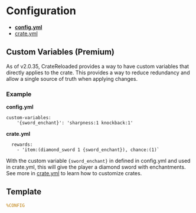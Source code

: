 # Configuration

* **[config.yml](config/config.md)**
* [crate.yml](config/crate.md)

## Custom Variables (Premium)

As of v2.0.35, CrateReloaded provides a way to have custom variables that directly applies to the crate. This provides a way to reduce redundancy and allow a single source of truth when applying changes.

### Example

**config.yml**
```
custom-variables:
    '{sword_enchant}': 'sharpness:1 knockback:1'
```

**crate.yml**
```
  rewards:
    - 'item:(diamond_sword 1 {sword_enchant}), chance:(1)`
```

With the custom variable `{sword_enchant}` in defined in config.yml and used in crate.yml, this will give the player a diamond sword with enchantments. See more in [crate.yml](config/crate) to learn how to customize crates.

## Template

```yaml
%CONFIG
```
